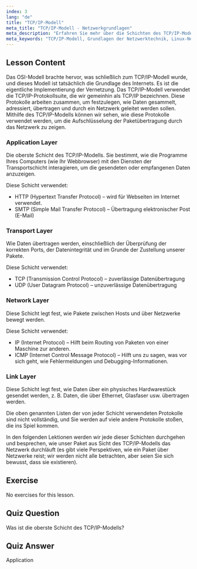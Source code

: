```yaml
---
index: 3
lang: "de"
title: "TCP/IP-Modell"
meta_title: "TCP/IP-Modell - Netzwerkgrundlagen"
meta_description: "Erfahren Sie mehr über die Schichten des TCP/IP-Modells: Anwendung, Transport, Netzwerk und Verbindung. Verstehen Sie, wie Daten über Netzwerke übertragen werden. Beginnen Sie Ihre Reise in die Linux-Netzwerktechnik!"
meta_keywords: "TCP/IP-Modell, Grundlagen der Netzwerktechnik, Linux-Netzwerktechnik, TCP, IP, Anfänger-Tutorial, Netzwerkschichten, Leitfaden"
---
```


## Lesson Content

Das OSI-Modell brachte hervor, was schließlich zum TCP/IP-Modell wurde, und dieses Modell ist tatsächlich die Grundlage des Internets. Es ist die eigentliche Implementierung der Vernetzung. Das TCP/IP-Modell verwendet die TCP/IP-Protokollsuite, die wir gemeinhin als TCP/IP bezeichnen. Diese Protokolle arbeiten zusammen, um festzulegen, wie Daten gesammelt, adressiert, übertragen und durch ein Netzwerk geleitet werden sollen. Mithilfe des TCP/IP-Modells können wir sehen, wie diese Protokolle verwendet werden, um die Aufschlüsselung der Paketübertragung durch das Netzwerk zu zeigen.

### Application Layer

Die oberste Schicht des TCP/IP-Modells. Sie bestimmt, wie die Programme Ihres Computers (wie Ihr Webbrowser) mit den Diensten der Transportschicht interagieren, um die gesendeten oder empfangenen Daten anzuzeigen.

Diese Schicht verwendet:

- HTTP (Hypertext Transfer Protocol) – wird für Webseiten im Internet verwendet.
- SMTP (Simple Mail Transfer Protocol) – Übertragung elektronischer Post (E-Mail)

### Transport Layer

Wie Daten übertragen werden, einschließlich der Überprüfung der korrekten Ports, der Datenintegrität und im Grunde der Zustellung unserer Pakete.

Diese Schicht verwendet:

- TCP (Transmission Control Protocol) – zuverlässige Datenübertragung
- UDP (User Datagram Protocol) – unzuverlässige Datenübertragung

### Network Layer

Diese Schicht legt fest, wie Pakete zwischen Hosts und über Netzwerke bewegt werden.

Diese Schicht verwendet:

- IP (Internet Protocol) – Hilft beim Routing von Paketen von einer Maschine zur anderen.
- ICMP (Internet Control Message Protocol) – Hilft uns zu sagen, was vor sich geht, wie Fehlermeldungen und Debugging-Informationen.

### Link Layer

Diese Schicht legt fest, wie Daten über ein physisches Hardwarestück gesendet werden, z. B. Daten, die über Ethernet, Glasfaser usw. übertragen werden.

Die oben genannten Listen der von jeder Schicht verwendeten Protokolle sind nicht vollständig, und Sie werden auf viele andere Protokolle stoßen, die ins Spiel kommen.

In den folgenden Lektionen werden wir jede dieser Schichten durchgehen und besprechen, wie unser Paket aus Sicht des TCP/IP-Modells das Netzwerk durchläuft (es gibt viele Perspektiven, wie ein Paket über Netzwerke reist; wir werden nicht alle betrachten, aber seien Sie sich bewusst, dass sie existieren).

## Exercise

No exercises for this lesson.

## Quiz Question

Was ist die oberste Schicht des TCP/IP-Modells?

## Quiz Answer

Application
